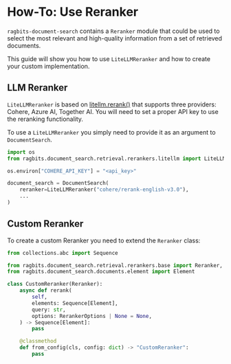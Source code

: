 # How-To: Use Reranker
`ragbits-document-search` contains a `Reranker` module that could be used to select the most relevant and high-quality information from a set of retrieved documents.

This guide will show you how to use `LiteLLMReranker` and how to create your custom implementation.


## LLM Reranker
`LiteLLMReranker` is based on [litellm.rerank()](https://docs.litellm.ai/docs/rerank) that supports three providers: Cohere, Azure AI, Together AI.
You will need to set a proper API key to use the reranking functionality.

To use a `LiteLLMReranker` you simply need to provide it as an argument to `DocumentSearch`.
```python
import os
from ragbits.document_search.retrieval.rerankers.litellm import LiteLLMReranker

os.environ["COHERE_API_KEY"] = "<api_key>"

document_search = DocumentSearch(
    reranker=LiteLLMReranker("cohere/rerank-english-v3.0"),
    ...
)
```

## Custom Reranker
To create a custom Reranker you need to extend the `Reranker` class:
```python
from collections.abc import Sequence

from ragbits.document_search.retrieval.rerankers.base import Reranker, RerankerOptions
from ragbits.document_search.documents.element import Element

class CustomReranker(Reranker):
    async def rerank(
        self,
        elements: Sequence[Element],
        query: str,
        options: RerankerOptions | None = None,
    ) -> Sequence[Element]:
        pass

    @classmethod
    def from_config(cls, config: dict) -> "CustomReranker":
        pass
```